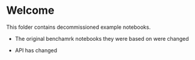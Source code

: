 # Welcome

This folder contains decommissioned example notebooks.


- The original benchamrk notebooks they were based on were changed

- API has changed

